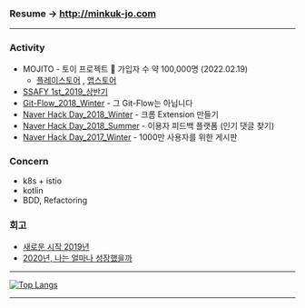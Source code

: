 ### Resume -> http://minkuk-jo.com 

---

### Activity

* MOJITO - 토이 프로젝트 🌱 가입자 수 약 100,000명 (2022.02.19)
    * [플레이스토어](https://play.google.com/store/apps/details?id=com.blender.mojito&hl=ko)
      , [앱스토어](https://apps.apple.com/kr/app/%EB%AA%A8%EC%A7%80%EB%98%90-%EB%8D%B0%EC%9D%BC%EB%A6%AC-%EC%9D%B4%EB%AA%A8%EC%A7%80-%EB%8B%A4%EC%9D%B4%EC%96%B4%EB%A6%AC/id1508866668)
* [SSAFY 1st_2019_상반기](https://www.ssafy.com/ksp/jsp/swp/swpMain.jsp)
* [Git-Flow_2018_Winter](https://github.com/springframework-storage/Public-GitFlow) - 그 Git-Flow는 아닙니다
* [Naver Hack Day_2018_Winter](https://github.com/springframework-storage) - 크롬 Extension 만들기
* [Naver Hack Day_2018_Summer](https://github.com/springframework-storage/HotComments) - 이용자 피드백 플랫폼 (인기 댓글 찾기)
* [Naver Hack Day_2017_Winter](https://github.com/springframework-storage) - 1000만 사용자를 위한 게시판

### Concern

* k8s + istio
* kotlin
* BDD, Refactoring

### 회고

* [새로운 시작 2019년](https://github.com/J-minkuk/LearnKit/blob/master/%ED%9A%8C%EA%B3%A0/2019/2019.md)
* [2020년, 나는 얼마나 성장했을까](https://github.com/J-minkuk/LearnKit/blob/master/%ED%9A%8C%EA%B3%A0/2020/2020.md)

---

[![Top Langs](https://github-readme-stats.vercel.app/api/top-langs/?username=J-minkuk&layout=compact&hide=javascript,html,css,CoffeeScript&langs_count=3)](https://github.com/anuraghazra/github-readme-stats)

---
